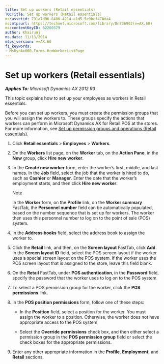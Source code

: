 ```yaml
---
title: Set up workers (Retail essentials)
TOCTitle: Set up workers (Retail essentials)
ms:assetid: 791a7d96-8406-4214-a1d5-5e0bcf478da4
ms:mtpsurl: https://technet.microsoft.com/library/Dn736902(v=AX.60)
ms:contentKeyID: 62200379
author: Khairunj
ms.date: 11/13/2014
mtps_version: v=AX.60
f1_keywords:
- MsDynAx060.Forms.HcmWorkerListPage
---
```


# Set up workers (Retail essentials) 


_**Applies To:** Microsoft Dynamics AX 2012 R3_

This topic explains how to set up your employees as workers in Retail essentials.

Before you can set up workers, you must create the permission groups that you will assign the workers to. These groups specify the actions that workers can perform in Microsoft Dynamics AX for Retail POS at the stores. For more information, see [Set up permission groups and operations (Retail essentials)](set-up-permission-groups-and-operations-retail-essentials.md).

1.  Click **Retail essentials** \> **Employees** \> **Workers**.

2.  On the **Workers** list page, on the **Worker** tab, on the **Action Pane**, in the **New** group, click **Hire new worker**.

3.  In the **Create new worker** form, enter the worker’s first, middle, and last names. In the **Job** field, select the job that the worker is hired to do, such as **Cashier** or **Manager**. Enter the date that the worker’s employment starts, and then click **Hire new worker**.
    

    > [!NOTE]
    > <P>In the <STRONG>Worker</STRONG> form, on the <STRONG>Profile</STRONG> link, on the <STRONG>Worker summary</STRONG> FastTab, the <STRONG>Personnel number</STRONG> field can be automatically populated, based on the number sequence that is set up for workers. The worker then uses this personnel number to log on to the point of sale (POS) system.</P>



4.  In the **Address books** field, select the address book to assign the worker to.

5.  Click the **Retail** link, and then, on the **Screen layout** FastTab, click **Add**. In the **Screen layout ID** field, select the POS screen layout if the worker uses a special screen layout on the POS system. If the worker uses the POS screen layout that is assigned to the store, leave this field blank.

6.  On the **Retail** FastTab, under **POS authentication**, in the **Password** field, specify the password that the worker uses to log on to the POS system.

7.  To select a POS permission group for the worker, click the **POS permissions** link.

8.  In the **POS position permissions** form, follow one of these steps:
    
      - In the **Position** field, select a position for the worker. You must assign the worker to a position. Otherwise, the worker does not have appropriate access to the POS system.
    
      - Select the **Override permissions** check box, and then either select a permission group in the **POS permission group** field or select the check boxes for the appropriate permissions.

9.  Enter any other appropriate information in the **Profile**, **Employment**, and **Retail** sections.

  


